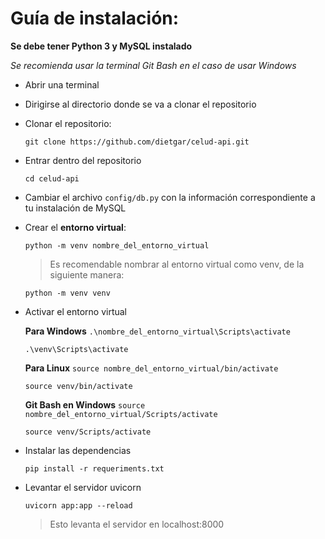 # Guía de instalación:

**Se debe tener Python 3 y MySQL instalado**

_Se recomienda usar la terminal Git Bash en el caso de usar Windows_

- Abrir una terminal

- Dirigirse al directorio donde se va a clonar el repositorio

- Clonar el repositorio:

  `git clone https://github.com/dietgar/celud-api.git`

- Entrar dentro del repositorio

  `cd celud-api`

- Cambiar el archivo `config/db.py` con la información correspondiente a tu instalación de MySQL

- Crear el **entorno virtual**:

  `python -m venv nombre_del_entorno_virtual`

  > Es recomendable nombrar al entorno virtual como venv, de la siguiente manera:

  `python -m venv venv`

- Activar el entorno virtual

  **Para Windows**
  `.\nombre_del_entorno_virtual\Scripts\activate`

  `.\venv\Scripts\activate`

  **Para Linux**
  `source nombre_del_entorno_virtual/bin/activate`

  `source venv/bin/activate`

  **Git Bash en Windows**
  `source nombre_del_entorno_virtual/Scripts/activate`

  `source venv/Scripts/activate`

- Instalar las dependencias

  `pip install -r requeriments.txt`

- Levantar el servidor uvicorn

  `uvicorn app:app --reload`

  > Esto levanta el servidor en localhost:8000
